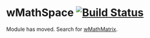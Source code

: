 
# wMathSpace [![Build Status](https://travis-ci.org/Wandalen/wMathSpace.svg?branch=master)](https://travis-ci.org/Wandalen/wMathSpace)

Module has moved. Search for [wMathMatrix](https://github.com/Wandalen/wMathMatrix).
